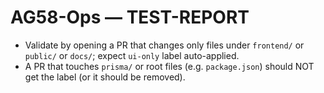 # AG58-Ops — TEST-REPORT
- Validate by opening a PR that changes only files under `frontend/` or `public/` or `docs/`; expect `ui-only` label auto-applied.
- A PR that touches `prisma/` or root files (e.g. `package.json`) should NOT get the label (or it should be removed).
